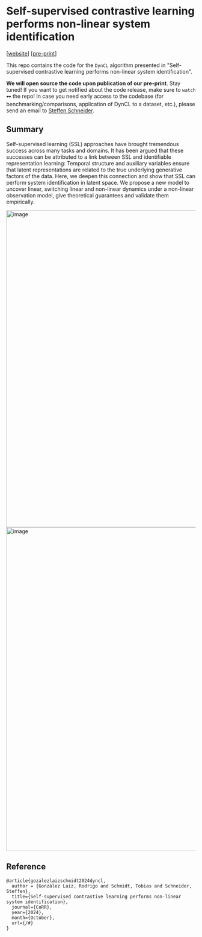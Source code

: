 # Self-supervised contrastive learning performs non-linear system identification

[[website](https://dynamical-inference.ai/dyncl)] [[pre-print](/#)]

This repo contains the code for the `DynCL` algorithm presented in "Self-supervised contrastive learning performs non-linear system identification".

**We will open source the code upon publication of our pre-print**. Stay tuned!
If you want to get notified about the code release, make sure to `watch 🕶️` the repo!
In case you need early access to the codebase (for benchmarking/comparisons, application of DynCL to a dataset, etc.), please send an email to [Steffen Schneider](mailto:steffen.schneider@helmholtz-munich.de).

## Summary

Self-supervised learning (SSL) approaches have brought tremendous success across many tasks and domains. It has been argued that these successes can be attributed to a link between SSL and identifiable representation learning: Temporal structure and auxiliary variables ensure that latent representations are related to the true underlying generative factors of the data. Here, we deepen this connection and show that SSL can perform system identification in latent space. We propose a new model to uncover linear, switching linear and non-linear dynamics under a non-linear observation model, give theoretical guarantees and validate them empirically.

<img width="840" alt="image" src="https://github.com/user-attachments/assets/6cb94bd0-2f24-4164-ae7c-353c4d8554ba">

<img width="858" alt="image" src="https://github.com/user-attachments/assets/ede39332-4b8a-4728-9a23-8983c0534d68">

## Reference

```
@article{gozalezlaizschmidt2024dyncl,
  author = {González Laiz, Rodrigo and Schmidt, Tobias and Schneider, Steffen},
  title={Self-supervised contrastive learning performs non-linear system identification},
  journal={CoRR},
  year={2024},
  month={October},
  url={/#}
}
```

